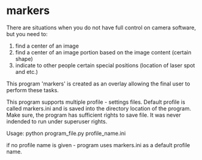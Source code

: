 # markers
There are situations when you do not have full control on camera software, but you need to:
1. find a center of an image
2. find a center of an image portion based on the image content (certain shape)
3. indicate to other people certain special positions (location of laser spot and etc.)

This program 'markers' is created as an overlay allowing the final user to perform these tasks.

This program supports multiple profile - settings files.
Default profile is called markers.ini and is saved into the directory location of the program.
Make sure, the program has sufficient rights to save file. It was never indended to run under superuser rights.

Usage:
python program_file.py profile_name.ini

if no profile name is given - program uses markers.ini as a default profile name.